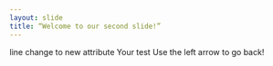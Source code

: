 ```yaml
---
layout: slide
title: “Welcome to our second slide!”
---
```

line change to new attribute
Your test
Use the left arrow to go back!
